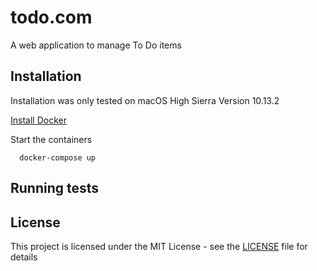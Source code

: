 # todo.com

A web application to manage To Do items

## Installation

Installation was only tested on macOS High Sierra Version 10.13.2

[Install Docker](https://docs.docker.com/install/)

Start the containers

```
  docker-compose up
```

## Running tests

## License

This project is licensed under the MIT License - see the [LICENSE](LICENSE) file for details